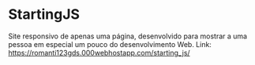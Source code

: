 # StartingJS
Site responsivo de apenas uma página, desenvolvido para mostrar a uma pessoa em especial um pouco do desenvolvimento Web.
Link: https://romanti123gds.000webhostapp.com/starting_js/
